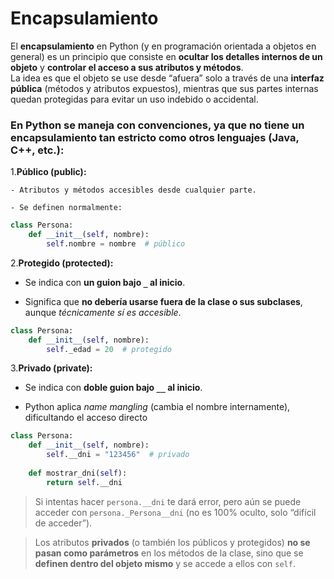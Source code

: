 
# Encapsulamiento


El **encapsulamiento** en Python (y en programación orientada a objetos en general) es un principio que consiste en **ocultar los detalles internos de un objeto** y **controlar el acceso a sus atributos y métodos**.  
La idea es que el objeto se use desde “afuera” solo a través de una **interfaz pública** (métodos y atributos expuestos), mientras que sus partes internas quedan protegidas para evitar un uso indebido o accidental.

### En Python se maneja con **convenciones**, ya que no tiene un encapsulamiento tan estricto como otros lenguajes (Java, C++, etc.):

1.**Público (public):**
    
    - Atributos y métodos accesibles desde cualquier parte.
        
    - Se definen normalmente:

```python
class Persona:
    def __init__(self, nombre):
        self.nombre = nombre  # público

```


2.**Protegido (protected):**

- Se indica con **un guion bajo `_` al inicio**.
    
- Significa que **no debería usarse fuera de la clase o sus subclases**, aunque _técnicamente sí es accesible_.

```python
class Persona:
    def __init__(self, nombre):
        self._edad = 20  # protegido
```

3.**Privado (private):**

- Se indica con **doble guion bajo `__` al inicio**.
    
- Python aplica _name mangling_ (cambia el nombre internamente), dificultando el acceso directo

```python
class Persona:
    def __init__(self, nombre):
        self.__dni = "123456"  # privado
    
    def mostrar_dni(self):
        return self.__dni
```


>Si intentas hacer `persona.__dni` te dará error, pero aún se puede acceder con `persona._Persona__dni` (no es 100% oculto, solo “difícil de acceder”).


> Los atributos **privados** (o también los públicos y protegidos) **no se pasan como parámetros** en los métodos de la clase, sino que se **definen dentro del objeto mismo** y se accede a ellos con `self`.


